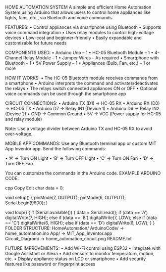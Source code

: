 HOME AUTOMATION SYSTEM
A simple and efficient Home Automation System using Arduino that allows users to control home appliances like lights, fans, etc., via Bluetooth and voice commands.

FEATURES:
• Control appliances via smartphone using Bluetooth
• Supports voice command integration
• Uses relay modules to control high-voltage devices
• Low-cost and beginner-friendly
• Easily expandable and customizable for future needs

COMPONENTS USED:
• Arduino Uno – 1
• HC-05 Bluetooth Module – 1
• 4-Channel Relay Module – 1
• Jumper Wires – As required
• Smartphone with Bluetooth – 1
• 5V Power Supply – 1
• Appliances (Bulb, Fan, etc.) – 1 or more

HOW IT WORKS:
• The HC-05 Bluetooth module receives commands from a smartphone
• Arduino interprets the command and activates/deactivates the relays
• The relays switch connected appliances ON or OFF
• Optional voice commands can be used through the smartphone app

CIRCUIT CONNECTIONS:
• Arduino TX (D1) → HC-05 RX
• Arduino RX (D0) → HC-05 TX
• Arduino D7 → Relay IN1 (Device 1)
• Arduino D6 → Relay IN2 (Device 2)
• GND → Common Ground
• 5V → VCC (Power supply for HC-05 and relay module)

Note: Use a voltage divider between Arduino TX and HC-05 RX to avoid over-voltage.

MOBILE APP COMMANDS:
Use any Bluetooth terminal app or custom MIT App Inventor app. Send the following commands:

• ‘A’ → Turn ON Light
• ‘B’ → Turn OFF Light
• ‘C’ → Turn ON Fan
• ‘D’ → Turn OFF Fan

You can customize the commands in the Arduino code.
EXAMPLE ARDUINO CODE:

cpp
Copy
Edit
char data = 0;

void setup() {
  pinMode(7, OUTPUT);
  pinMode(6, OUTPUT);
  Serial.begin(9600);
}

void loop() {
  if (Serial.available()) {
    data = Serial.read();
    if (data == 'A') digitalWrite(7, HIGH);
    else if (data == 'B') digitalWrite(7, LOW);
    else if (data == 'C') digitalWrite(6, HIGH);
    else if (data == 'D') digitalWrite(6, LOW);
  }
}
FOLDER STRUCTURE:
HomeAutomation/
 ArduinoCode/ → home_automation.ino
 App/ → MIT_App_Inventor.app  
 Circuit_Diagram/ → home_automation_circuit.png
 README.txt

FUTURE IMPROVEMENTS:
• Add Wi-Fi control using ESP32
• Integrate with Google Assistant or Alexa
• Add sensors to monitor temperature, motion, etc.
• Display appliance status on LCD or smartphone
• Add security features like password or fingerprint access

